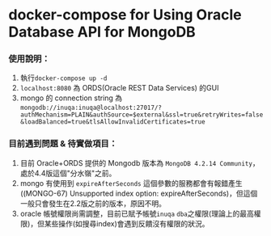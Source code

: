 # docker-compose for Using Oracle Database API for MongoDB

### 使用說明：
1. 執行`docker-compose up -d`
2. `localhost:8080` 為 ORDS(Oracle REST Data Services) 的GUI
3. mongo 的 connection string 為 `mongodb://inuqa:inuqa@localhost:27017/?authMechanism=PLAIN&authSource=$external&ssl=true&retryWrites=false&loadBalanced=true&tlsAllowInvalidCertificates=true`

### 目前遇到問題 & 待實做項目：
1. 目前 Oracle+ORDS 提供的 Mongodb 版本為 `MongoDB 4.2.14 Community`，處於4.4版這個"分水嶺"之前。
2. mongo 有使用到 `expireAfterSeconds` 這個參數的服務都會有報錯產生((MONGO-67) Unsupported index option: expireAfterSeconds)，但這個一般只會發生在2.2版之前的版本，原因不明。
3. oracle 帳號權限尚需調整，目前已賦予帳號`inuqa` `dba`之權限(理論上的最高權限)，但某些操作(如搜尋index)會遇到反饋沒有權限的狀況。
  